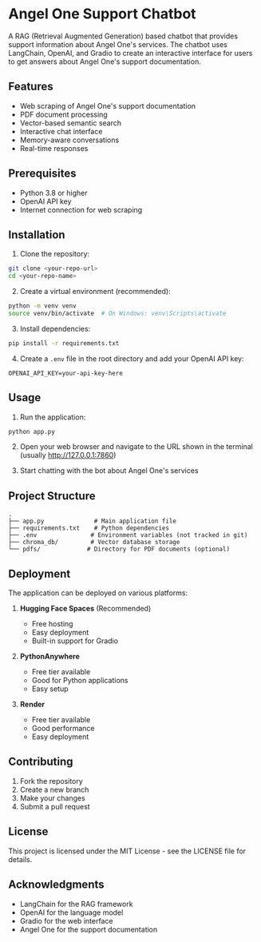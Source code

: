 # Angel One Support Chatbot

A RAG (Retrieval Augmented Generation) based chatbot that provides support information about Angel One's services. The chatbot uses LangChain, OpenAI, and Gradio to create an interactive interface for users to get answers about Angel One's support documentation.

## Features

- Web scraping of Angel One's support documentation
- PDF document processing
- Vector-based semantic search
- Interactive chat interface
- Memory-aware conversations
- Real-time responses

## Prerequisites

- Python 3.8 or higher
- OpenAI API key
- Internet connection for web scraping

## Installation

1. Clone the repository:

```bash
git clone <your-repo-url>
cd <your-repo-name>
```

2. Create a virtual environment (recommended):

```bash
python -m venv venv
source venv/bin/activate  # On Windows: venv\Scripts\activate
```

3. Install dependencies:

```bash
pip install -r requirements.txt
```

4. Create a `.env` file in the root directory and add your OpenAI API key:

```
OPENAI_API_KEY=your-api-key-here
```

## Usage

1. Run the application:

```bash
python app.py
```

2. Open your web browser and navigate to the URL shown in the terminal (usually http://127.0.0.1:7860)

3. Start chatting with the bot about Angel One's services

## Project Structure

```
.
├── app.py              # Main application file
├── requirements.txt    # Python dependencies
├── .env               # Environment variables (not tracked in git)
├── chroma_db/         # Vector database storage
└── pdfs/             # Directory for PDF documents (optional)
```

## Deployment

The application can be deployed on various platforms:

1. **Hugging Face Spaces** (Recommended)

   - Free hosting
   - Easy deployment
   - Built-in support for Gradio

2. **PythonAnywhere**

   - Free tier available
   - Good for Python applications
   - Easy setup

3. **Render**
   - Free tier available
   - Good performance
   - Easy deployment

## Contributing

1. Fork the repository
2. Create a new branch
3. Make your changes
4. Submit a pull request

## License

This project is licensed under the MIT License - see the LICENSE file for details.

## Acknowledgments

- LangChain for the RAG framework
- OpenAI for the language model
- Gradio for the web interface
- Angel One for the support documentation
